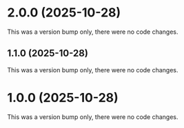 # 2.0.0 (2025-10-28)

This was a version bump only, there were no code changes.

## 1.1.0 (2025-10-28)

This was a version bump only, there were no code changes.

# 1.0.0 (2025-10-28)

This was a version bump only, there were no code changes.